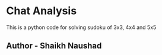 # Chat Analysis
This is a python code for solving sudoku of 3x3, 4x4 and 5x5
## Author - Shaikh Naushad
